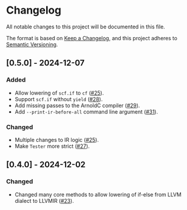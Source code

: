 # Changelog

All notable changes to this project will be documented in this file.

The format is based on [Keep a Changelog](https://keepachangelog.com/en/1.1.0/),
and this project adheres to [Semantic Versioning](https://semver.org/spec/v2.0.0.html).

## [0.5.0] - 2024-12-07

### Added

- Allow lowering of `scf.if` to `cf` ([#25](https://github.com/rikhuijzer/xrcf/pull/25)).
- Support `scf.if` without `yield` ([#28](https://github.com/rikhuijzer/xrcf/pull/28)).
- Add missing passes to the ArnoldC compiler ([#29](https://github.com/rikhuijzer/xrcf/pull/29)).
- Add `--print-ir-before-all` command line argument ([#31](https://github.com/rikhuijzer/xrcf/pull/31)).

### Changed

- Multiple changes to IR logic ([#25](https://github.com/rikhuijzer/xrcf/pull/25)).
- Make `Tester` more strict ([#27](https://github.com/rikhuijzer/xrcf/pull/27)).

## [0.4.0] - 2024-12-02

### Changed

- Changed many core methods to allow lowering of if-else from LLVM dialect to LLVMIR ([#23](https://github.com/rikhuijzer/xrcf/pull/23)).
